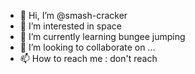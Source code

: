 - 👋 Hi, I’m @smash-cracker
- 👀 I’m interested in space
- 🌱 I’m currently learning bungee jumping
- 💞️ I’m looking to collaborate on ...
- 📫 How to reach me : don't reach
<!---
smash-cracker/smash-cracker is a ✨ special ✨ repository because its `README.md` (this file) appears on your GitHub profile.
You can click the Preview link to take a look at your changes.
--->
